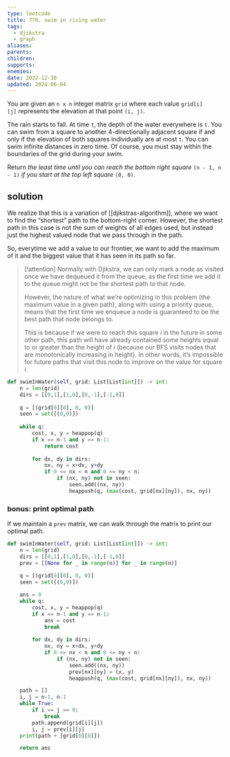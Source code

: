 ```yaml
---
type: leetcode
title: 778. swim in rising water
tags:
  - djikstra
  - graph
aliases: 
parents: 
children: 
supports: 
enemies: 
date: 2022-12-30
updated: 2024-06-04
---
```



You are given an `n x n` integer matrix `grid` where each value `grid[i][j]` represents the elevation at that point `(i, j)`.

The rain starts to fall. At time `t`, the depth of the water everywhere is `t`. You can swim from a square to another 4-directionally adjacent square if and only if the elevation of both squares individually are at most `t`. You can swim infinite distances in zero time. Of course, you must stay within the boundaries of the grid during your swim.

Return _the least time until you can reach the bottom right square_ `(n - 1, n - 1)` _if you start at the top left square_ `(0, 0)`.

## solution

We realize that this is a variation of [[djikstras-algorithm]], where we want to find the “shortest” path to the bottom-right corner. However, the shortest path in this case is not the sum of weights of all edges used, but instead just the highest valued node that we pass through in the path.

So, everytime we add a value to our frontier, we want to add the maximum of it and the biggest value that it has seen in its path so far.

> [!attention]
> Normally with Djikstra, we can only mark a node as visited once we have dequeued it from the queue, as the first time we add it to the queue might not be the shortest path to that node.
>
> However, the nature of what we’re optimizing in this problem (the maximum value in a given path), along with using a priority queue, means that the first time we enqueue a node is guaranteed to be the best path that node belongs to.
>
> This is because if we were to reach this square $i$ in the future in some other path, this path will have already contained some heights equal to or greater than the height of $i$ (because our BFS visits nodes that are monotonically increasing in height). In other words, it’s impossible for future paths that visit this node to improve on the value for square $i$.

```python
def swimInWater(self, grid: List[List[int]]) -> int:
	n = len(grid)
	dirs = [[0,1],[1,0],[0,-1],[-1,0]]
	  
	q = [(grid[0][0], 0, 0)]
	seen = set([(0,0)])
	  
	while q:
		cost, x, y = heappop(q)
		if x == n-1 and y == n-1:
			return cost
	  
		for dx, dy in dirs:
			nx, ny = x+dx, y+dy
			if 0 <= nx < n and 0 <= ny < n:
				if (nx, ny) not in seen:
					seen.add((nx, ny))
					heappush(q, (max(cost, grid[nx][ny]), nx, ny))
```

### bonus: print optimal path

If we maintain a `prev` matrix, we can walk through the matrix to print our optimal path.

```python
def swimInWater(self, grid: List[List[int]]) -> int:
	n = len(grid)
	dirs = [[0,1],[1,0],[0,-1],[-1,0]]
	prev = [[None for _ in range(n)] for _ in range(n)]
	  
	q = [(grid[0][0], 0, 0)]
	seen = set([(0,0)])

	ans = 0
	while q:
		cost, x, y = heappop(q)
		if x == n-1 and y == n-1:
			ans = cost
			break
	  
		for dx, dy in dirs:
			nx, ny = x+dx, y+dy
			if 0 <= nx < n and 0 <= ny < n:
				if (nx, ny) not in seen:
					seen.add((nx, ny))
					prev[nx][ny] = (x, y)
					heappush(q, (max(cost, grid[nx][ny]), nx, ny))

	path = []
	i, j = n-1, n-1
	while True:
		if i == j == 0:
			break
		path.append(grid[i][j])
		i, j = prev[i][j]
	print(path + [grid[0][0]])

	return ans
```
